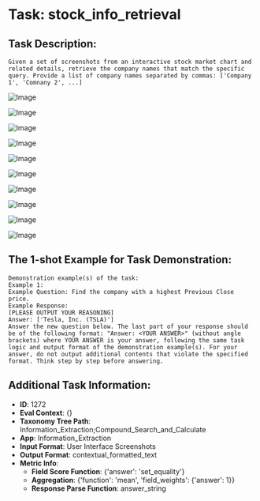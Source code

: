 # Task: stock_info_retrieval

## Task Description:

```
Given a set of screenshots from an interactive stock market chart and related details, retrieve the company names that match the specific query. Provide a list of company names separated by commas: ['Company 1', 'Comnany 2', ...]
```

![Image](stock_info_retrieval1.png)

![Image](stock_info_retrieval2.png)

![Image](stock_info_retrieval3.png)

![Image](stock_info_retrieval4.png)

![Image](stock_info_retrieval5.png)

![Image](stock_info_retrieval6.png)

![Image](stock_info_retrieval7.png)

![Image](stock_info_retrieval8.png)

![Image](stock_info_retrieval9.png)

![Image](stock_info_retrieval10.png)

## The 1-shot Example for Task Demonstration:

```
Demonstration example(s) of the task:
Example 1:
Example Question: Find the company with a highest Previous Close price.
Example Response:
[PLEASE OUTPUT YOUR REASONING]
Answer: ['Tesla, Inc. (TSLA)']
Answer the new question below. The last part of your response should be of the following format: "Answer: <YOUR ANSWER>" (without angle brackets) where YOUR ANSWER is your answer, following the same task logic and output format of the demonstration example(s). For your answer, do not output additional contents that violate the specified format. Think step by step before answering.
```

## Additional Task Information:

- **ID**: 1272
- **Eval Context**: {}
- **Taxonomy Tree Path**: Information_Extraction;Compound_Search_and_Calculate
- **App**: Information_Extraction
- **Input Format**: User Interface Screenshots
- **Output Format**: contextual_formatted_text
- **Metric Info**:
  - **Field Score Function**: {'answer': 'set_equality'}
  - **Aggregation**: {'function': 'mean', 'field_weights': {'answer': 1}}
  - **Response Parse Function**: answer_string
